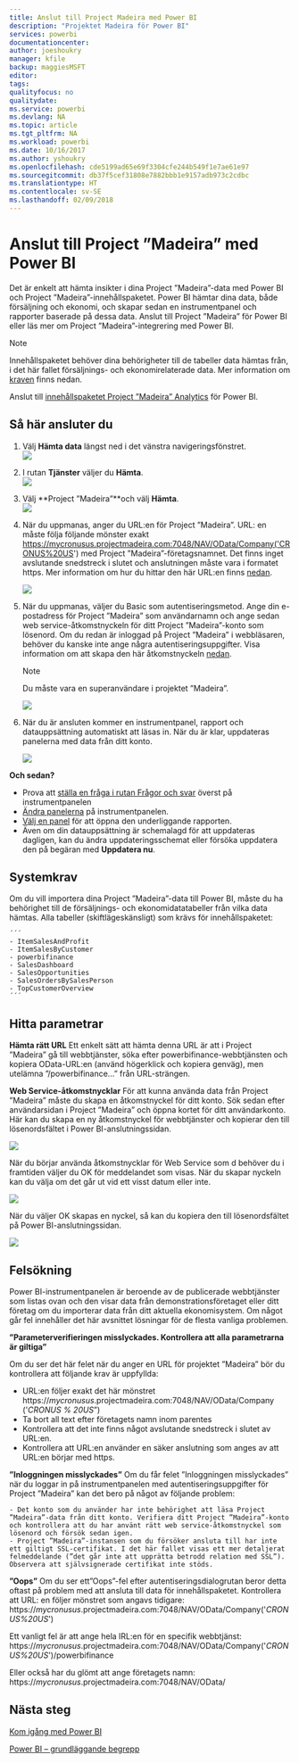 ```yaml
---
title: Anslut till Project Madeira med Power BI
description: "Projektet Madeira för Power BI"
services: powerbi
documentationcenter: 
author: joeshoukry
manager: kfile
backup: maggiesMSFT
editor: 
tags: 
qualityfocus: no
qualitydate: 
ms.service: powerbi
ms.devlang: NA
ms.topic: article
ms.tgt_pltfrm: NA
ms.workload: powerbi
ms.date: 10/16/2017
ms.author: yshoukry
ms.openlocfilehash: cde5199ad65e69f3304cfe244b549f1e7ae61e97
ms.sourcegitcommit: db37f5cef31808e7882bbb1e9157adb973c2cdbc
ms.translationtype: HT
ms.contentlocale: sv-SE
ms.lasthandoff: 02/09/2018
---
```

# <a name="connect-to-project-madeira-with-power-bi"></a>Anslut till Project ”Madeira” med Power BI
Det är enkelt att hämta insikter i dina Project ”Madeira”-data med Power BI och Project ”Madeira”-innehållspaketet. Power BI hämtar dina data, både försäljning och ekonomi, och skapar sedan en instrumentpanel och rapporter baserade på dessa data.
Anslut till Project ”Madeira” för Power BI eller läs mer om Project ”Madeira”-integrering med Power BI.

>[!NOTE]
>Innehållspaketet behöver dina behörigheter till de tabeller data hämtas från, i det här fallet försäljnings- och ekonomirelaterade data. Mer information om [kraven](#Requirements) finns nedan.

Anslut till [innehållspaketet Project ”Madeira” Analytics](https://app.powerbi.com/getdata/services/project-madeira) för Power BI.

## <a name="how-to-connect"></a>Så här ansluter du
1. Välj **Hämta data** längst ned i det vänstra navigeringsfönstret.  
    ![](media/service-connect-to-project-madeira/getdata.png)
2. I rutan **Tjänster** väljer du **Hämta**.  
    ![](media/service-connect-to-project-madeira/services.png)
3. Välj **Project ”Madeira”**och välj **Hämta**.  
    ![](media/service-connect-to-project-madeira/projectmadeira.png)
4. När du uppmanas, anger du URL:en för Project ”Madeira”. URL: en måste följa följande mönster exakt https://mycronusus.projectmadeira.com:7048/NAV/OData/Company('CRONUS%20US') med Project ”Madeira”-företagsnamnet. Det finns inget avslutande snedstreck i slutet och anslutningen måste vara i formatet https. Mer information om hur du hittar den här URL:en finns [nedan](#FindingParams).  
   
    ![](media/service-connect-to-project-madeira/params.png)
5. När du uppmanas, väljer du Basic som autentiseringsmetod. Ange din e-postadress för Project ”Madeira” som användarnamn och ange sedan web service-åtkomstnyckeln för ditt Project ”Madeira”-konto som lösenord. Om du redan är inloggad på Project ”Madeira” i webbläsaren, behöver du kanske inte ange några autentiseringsuppgifter. Visa information om att skapa den här åtkomstnyckeln [nedan](#FindingParams).  
   
    >[!NOTE]
    >Du måste vara en superanvändare i projektet ”Madeira”.
   
   ![](media/service-connect-to-project-madeira/creds.png)
6. När du är ansluten kommer en instrumentpanel, rapport och datauppsättning automatiskt att läsas in. När du är klar, uppdateras panelerna med data från ditt konto.  
   
    ![](media/service-connect-to-project-madeira/dashboard.png)

**Och sedan?**

* Prova att [ställa en fråga i rutan Frågor och svar](power-bi-q-and-a.md) överst på instrumentpanelen
* [Ändra panelerna](service-dashboard-edit-tile.md) på instrumentpanelen.
* [Välj en panel](service-dashboard-tiles.md) för att öppna den underliggande rapporten.
* Även om din datauppsättning är schemalagd för att uppdateras dagligen, kan du ändra uppdateringsschemat eller försöka uppdatera den på begäran med **Uppdatera nu**.

<a name="Requirements"></a>

## <a name="system-requirements"></a>Systemkrav
Om du vill importera dina Project ”Madeira”-data till Power BI, måste du ha behörighet till de försäljnings- och ekonomidatatabeller från vilka data hämtas. Alla tabeller (skiftlägeskänsligt) som krävs för innehållspaketet:  
 
    ´´´ 
    - ItemSalesAndProfit  
    - ItemSalesByCustomer  
    - powerbifinance  
    - SalesDashboard  
    - SalesOpportunities  
    - SalesOrdersBySalesPerson  
    - TopCustomerOverview  
    ´´´ 

<a name="FindingParams"></a>

## <a name="finding-parameters"></a>Hitta parametrar
**Hämta rätt URL** Ett enkelt sätt att hämta denna URL är att i Project ”Madeira” gå till webbtjänster, söka efter powerbifinance-webbtjänsten och kopiera OData-URL:en (använd högerklick och kopiera genväg), men utelämna ”/powerbifinance...” från URL-strängen.

**Web Service-åtkomstnycklar** För att kunna använda data från Project ”Madeira” måste du skapa en åtkomstnyckel för ditt konto. Sök sedan efter användarsidan i Project ”Madeira” och öppna kortet för ditt användarkonto. Här kan du skapa en ny åtkomstnyckel för webbtjänster och kopierar den till lösenordsfältet i Power BI-anslutningssidan.

![](media/service-connect-to-project-madeira/accesskey.png)

När du börjar använda åtkomstnycklar för Web Service som d behöver du i framtiden väljer du OK för meddelandet som visas.
När du skapar nyckeln kan du välja om det går ut vid ett visst datum eller inte.

![](media/service-connect-to-project-madeira/accesskey2.png)

När du väljer OK skapas en nyckel, så kan du kopiera den till lösenordsfältet på Power BI-anslutningssidan.

![](media/service-connect-to-project-madeira/accesskey3.png)

## <a name="troubleshooting"></a>Felsökning
Power BI-instrumentpanelen är beroende av de publicerade webbtjänster som listas ovan och den visar data från demonstrationsföretaget eller ditt företag om du importerar data från ditt aktuella ekonomisystem. Om något går fel innehåller det här avsnittet lösningar för de flesta vanliga problemen.

**”Parameterverifieringen misslyckades. Kontrollera att alla parametrarna är giltiga”**

Om du ser det här felet när du anger en URL för projektet ”Madeira” bör du kontrollera att följande krav är uppfyllda:  

   - URL:en följer exakt det här mönstret https://*mycronusus*.projectmadeira.com:7048/NAV/OData/Company ('*CRONUS % 20US*”)  
   - Ta bort all text efter företagets namn inom parentes  
   - Kontrollera att det inte finns något avslutande snedstreck i slutet av URL:en.  
   - Kontrollera att URL:en använder en säker anslutning som anges av att URL:en börjar med https.  

**”Inloggningen misslyckades”** Om du får felet ”Inloggningen misslyckades” när du loggar in på instrumentpanelen med autentiseringsuppgifter för Project ”Madeira” kan det bero på något av följande problem:  

    - Det konto som du använder har inte behörighet att läsa Project ”Madeira”-data från ditt konto. Verifiera ditt Project ”Madeira”-konto och kontrollera att du har använt rätt web service-åtkomstnyckel som lösenord och försök sedan igen.  
    - Project ”Madeira”-instansen som du försöker ansluta till har inte ett giltigt SSL-certifikat. I det här fallet visas ett mer detaljerat felmeddelande (”det går inte att upprätta betrodd relation med SSL”). Observera att självsignerade certifikat inte stöds.  

**”Oops”** Om du ser ett”Oops”-fel efter autentiseringsdialogrutan beror detta oftast på problem med att ansluta till data för innehållspaketet. Kontrollera att URL: en följer mönstret som angavs tidigare:  
    https://*mycronusus*.projectmadeira.com:7048/NAV/OData/Company('*CRONUS%20US*')

Ett vanligt fel är att ange hela IRL:en för en specifik webbtjänst:  
    https://*mycronusus*.projectmadeira.com:7048/NAV/OData/Company('*CRONUS%20US*')/powerbifinance

Eller också har du glömt att ange företagets namn:   
    https://*mycronusus*.projectmadeira.com:7048/NAV/OData/

## <a name="next-steps"></a>Nästa steg
[Kom igång med Power BI](service-get-started.md)

[Power BI – grundläggande begrepp](service-basic-concepts.md)


